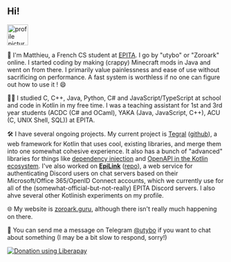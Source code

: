 ## Hi!

<img height="48" src="https://zoroark.guru/favicon.png" alt="profile picture">

:wave: I'm Matthieu, a French CS student at [EPITA](https://www.epita.fr/en). I go by "utybo" or "Zoroark" online. I started coding by making (crappy) Minecraft mods in Java and went on from there. I primarily value painlessness and ease of use without sacrificing on performance. A fast system is worthless if no one can figure out how to use it ! :smile:

👨‍🎓 I studied C, C++, Java, Python, C# and JavaScript/TypeScript at school and code in Kotlin in my free time. I was a teaching assistant for 1st and 3rd year students (ACDC (C# and OCaml), YAKA (Java, JavaScript, C++), ACU (C, UNIX Shell, SQL)) at EPITA.

🛠 I have several ongoing projects. My current project is [Tegral](https://tegral.zoroark.guru) ([github](https://github.com/utybo/Tegral)), a web framework for Kotlin that uses cool, existing libraries, and merge them into one somewhat cohesive experience. It also has a bunch of "advanced" libraries for things like  [dependency injection](https://tegral.zoroark.guru/docs/modules/core/di/) and [OpenAPI in the Kotlin ecosystem](https://tegral.zoroark.guru/docs/modules/core/openapi/). I've also worked on **[EpiLink](https://epilink.zoroark.guru)** ([repo](https://github.com/EpiLink/EpiLink)), a web service for authenticating Discord users on chat servers based on their Microsoft/Office 365/OpenID Connect accounts, which we currently use for all of the (somewhat-official-but-not-really) EPITA Discord servers. I also ahve several other Kotlinish experiments on my profile.

🌐 My website is [zoroark.guru](https://zoroark.guru), although there isn't really much happening on there.

💬 You can send me a message on Telegram [@utybo](https://t.me/utybo) if you want to chat about something (I may be a bit slow to respond, sorry!)

[![Donation using Liberapay](https://liberapay.com/assets/widgets/donate.svg)](https://liberapay.com/utybo/donate)
<!--
[![utybo's github stats](https://github-readme-stats.vercel.app/api?username=utybo&show_icons=true&theme=dark)](https://github.com/anuraghazra/github-readme-stats) [![Top Langs](https://github-readme-stats.vercel.app/api/top-langs/?username=utybo&layout=compact&theme=dark)](https://github.com/anuraghazra/github-readme-stats)
-->
